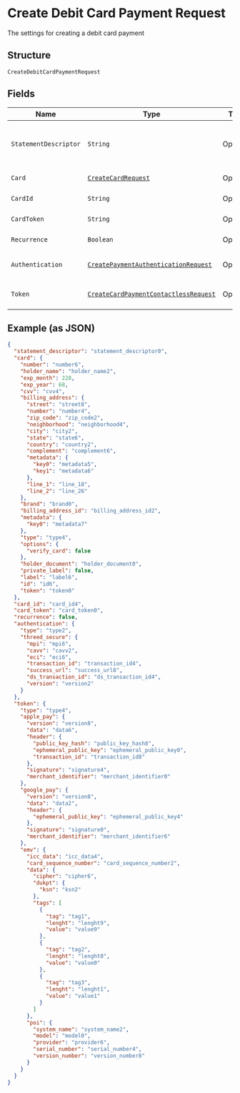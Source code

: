 
# Create Debit Card Payment Request

The settings for creating a debit card payment

## Structure

`CreateDebitCardPaymentRequest`

## Fields

| Name | Type | Tags | Description | Getter | Setter |
|  --- | --- | --- | --- | --- | --- |
| `StatementDescriptor` | `String` | Optional | The text that will be shown on the debit card's statement | String getStatementDescriptor() | setStatementDescriptor(String statementDescriptor) |
| `Card` | [`CreateCardRequest`](../../doc/models/create-card-request.md) | Optional | Debit card data | CreateCardRequest getCard() | setCard(CreateCardRequest card) |
| `CardId` | `String` | Optional | The debit card id | String getCardId() | setCardId(String cardId) |
| `CardToken` | `String` | Optional | The debit card token | String getCardToken() | setCardToken(String cardToken) |
| `Recurrence` | `Boolean` | Optional | Indicates a recurrence | Boolean getRecurrence() | setRecurrence(Boolean recurrence) |
| `Authentication` | [`CreatePaymentAuthenticationRequest`](../../doc/models/create-payment-authentication-request.md) | Optional | The payment authentication request | CreatePaymentAuthenticationRequest getAuthentication() | setAuthentication(CreatePaymentAuthenticationRequest authentication) |
| `Token` | [`CreateCardPaymentContactlessRequest`](../../doc/models/create-card-payment-contactless-request.md) | Optional | The Debit card payment token request | CreateCardPaymentContactlessRequest getToken() | setToken(CreateCardPaymentContactlessRequest token) |

## Example (as JSON)

```json
{
  "statement_descriptor": "statement_descriptor0",
  "card": {
    "number": "number6",
    "holder_name": "holder_name2",
    "exp_month": 228,
    "exp_year": 68,
    "cvv": "cvv4",
    "billing_address": {
      "street": "street8",
      "number": "number4",
      "zip_code": "zip_code2",
      "neighborhood": "neighborhood4",
      "city": "city2",
      "state": "state6",
      "country": "country2",
      "complement": "complement6",
      "metadata": {
        "key0": "metadata5",
        "key1": "metadata6"
      },
      "line_1": "line_18",
      "line_2": "line_26"
    },
    "brand": "brand0",
    "billing_address_id": "billing_address_id2",
    "metadata": {
      "key0": "metadata7"
    },
    "type": "type4",
    "options": {
      "verify_card": false
    },
    "holder_document": "holder_document0",
    "private_label": false,
    "label": "label6",
    "id": "id6",
    "token": "token0"
  },
  "card_id": "card_id4",
  "card_token": "card_token0",
  "recurrence": false,
  "authentication": {
    "type": "type2",
    "threed_secure": {
      "mpi": "mpi6",
      "cavv": "cavv2",
      "eci": "eci6",
      "transaction_id": "transaction_id4",
      "success_url": "success_url8",
      "ds_transaction_id": "ds_transaction_id4",
      "version": "version2"
    }
  },
  "token": {
    "type": "type4",
    "apple_pay": {
      "version": "version8",
      "data": "data6",
      "header": {
        "public_key_hash": "public_key_hash8",
        "ephemeral_public_key": "ephemeral_public_key0",
        "transaction_id": "transaction_id8"
      },
      "signature": "signature4",
      "merchant_identifier": "merchant_identifier0"
    },
    "google_pay": {
      "version": "version8",
      "data": "data2",
      "header": {
        "ephemeral_public_key": "ephemeral_public_key4"
      },
      "signature": "signature0",
      "merchant_identifier": "merchant_identifier6"
    },
    "emv": {
      "icc_data": "icc_data4",
      "card_sequence_number": "card_sequence_number2",
      "data": {
        "cipher": "cipher6",
        "dukpt": {
          "ksn": "ksn2"
        },
        "tags": [
          {
            "tag": "tag1",
            "lenght": "lenght9",
            "value": "value9"
          },
          {
            "tag": "tag2",
            "lenght": "lenght0",
            "value": "value0"
          },
          {
            "tag": "tag3",
            "lenght": "lenght1",
            "value": "value1"
          }
        ]
      },
      "poi": {
        "system_name": "system_name2",
        "model": "model0",
        "provider": "provider6",
        "serial_number": "serial_number4",
        "version_number": "version_number8"
      }
    }
  }
}
```

